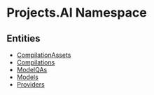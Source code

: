 ﻿---
uid: Projects.AI
---
# Projects.AI Namespace

## Entities
- [CompilationAssets](Projects.AI.CompilationAssets.md)  
- [Compilations](Projects.AI.Compilations.md)  
- [ModelQAs](Projects.AI.ModelQAs.md)  
- [Models](Projects.AI.Models.md)  
- [Providers](Projects.AI.Providers.md)  

